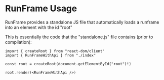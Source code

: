 # RunFrame Usage

RunFrame provides a standalone JS file that automatically loads a runframe into an element with the id "root"

This is essentially the code that the "standalone.js" file contains (prior to compilation):

```tsx
import { createRoot } from "react-dom/client"
import { RunFrameWithApi } from "./index"

const root = createRoot(document.getElementById("root")!)

root.render(<RunFrameWithApi />)
```
